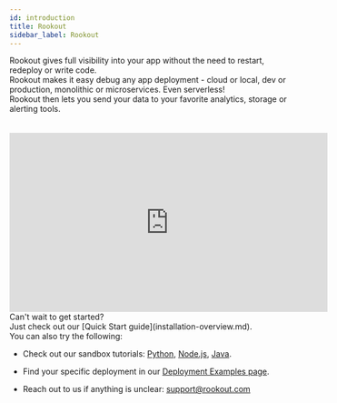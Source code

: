```yaml
---
id: introduction
title: Rookout
sidebar_label: Rookout
---
```


Rookout gives full visibility into your app without the need to restart, redeploy or write code.<br/>
Rookout makes it easy debug any app deployment - cloud or local, dev or production, monolithic or microservices. Even serverless!<br/>
Rookout then lets you send your data to your favorite analytics, storage or alerting tools.

<iframe style="margin: 20px 0 0 0" width="560" height="315" src="https://www.youtube.com/embed/iYetj3TQbEc" frameborder="0" allow="autoplay; encrypted-media" allowfullscreen></iframe>

<br/>
Can't wait to get started? 
<br/>
Just check out our [Quick Start guide](installation-overview.md).

<br/>
You can also try the following:

- Check out our sandbox tutorials: [Python](python-getting-started.md), [Node.js](node-getting-started.md), [Java](java-getting-started.md).

- Find your specific deployment in our <a href="https://github.com/Rookout/deployment-examples">Deployment Examples page</a>.

- Reach out to us if anything is unclear: support@rookout.com